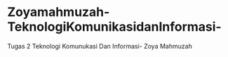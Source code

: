 # Zoyamahmuzah-TeknologiKomunikasidanInformasi-
Tugas 2 Teknologi Komunukasi Dan Informasi- Zoya Mahmuzah

